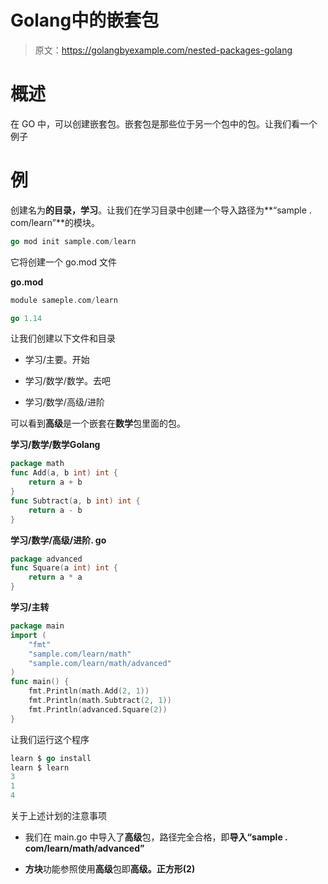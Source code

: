 # Golang中的嵌套包

> 原文：<https://golangbyexample.com/nested-packages-golang>

# **概述**

在 GO 中，可以创建嵌套包。嵌套包是那些位于另一个包中的包。让我们看一个例子

# **例**

创建名为**的目录，学习**。让我们在学习目录中创建一个导入路径为**“sample . com/learn”**的模块。

```go
go mod init sample.com/learn
```

它将创建一个 go.mod 文件

**go.mod**

```go
module sameple.com/learn

go 1.14
```

让我们创建以下文件和目录

*   学习/主要。开始

*   学习/数学/数学。去吧

*   学习/数学/高级/进阶

可以看到**高级**是一个嵌套在**数学**包里面的包。

**学习/数学/数学Golang**

```go
package math
func Add(a, b int) int {
    return a + b
}
func Subtract(a, b int) int {
    return a - b
}
```

**学习/数学/高级/进阶. go**

```go
package advanced
func Square(a int) int {
    return a * a
}
```

**学习/主转**

```go
package main
import (
    "fmt"
    "sample.com/learn/math"
    "sample.com/learn/math/advanced"
)
func main() {
    fmt.Println(math.Add(2, 1))
    fmt.Println(math.Subtract(2, 1))
    fmt.Println(advanced.Square(2))
}
```

让我们运行这个程序

```go
learn $ go install
learn $ learn
3
1
4
```

关于上述计划的注意事项

*   我们在 main.go 中导入了**高级**包，路径完全合格，即**导入“sample . com/learn/math/advanced”**

*   **方块**功能参照使用**高级**包即**高级。正方形(2)**
